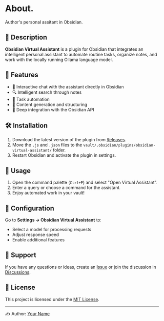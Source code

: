 # About.
Author's personal assitant in Obsidian.
## 🔹 Description
**Obsidian Virtual Assistant** is a plugin for Obsidian that integrates an intelligent personal assistant to automate routine tasks, organize notes, and work with the locally running Ollama language model.

## 🚀 Features
- 📌 Interactive chat with the assistant directly in Obsidian
- 🔍 Intelligent search through notes
- 🔄 Task automation
- 📂 Content generation and structuring
- 🔗 Deep integration with the Obsidian API

## 🛠 Installation
1. Download the latest version of the plugin from [Releases](https://github.com/phoenixway/obsidian-ollama-duet/releases).
2. Move the `.js` and `.json` files to the `vault/.obsidian/plugins/obsidian-virtual-assistant/` folder.
3. Restart Obsidian and activate the plugin in settings.

## 📖 Usage
1. Open the command palette (`Ctrl+P`) and select "Open Virtual Assistant".
2. Enter a query or choose a command for the assistant.
3. Enjoy automated work in your vault!

## 🔧 Configuration
Go to **Settings → Obsidian Virtual Assistant** to:
- Select a model for processing requests
- Adjust response speed
- Enable additional features

## 📌 Support
If you have any questions or ideas, create an [Issue](https://github.com/phoenixway/obsidian-ollama-duet/issues) or join the discussion in [Discussions](https://github.com/phoenixway/obsidian-ollama-duet/discussions).

## 📜 License
This project is licensed under the [MIT License](LICENSE).

---
✍ Author: [Your Name](https://github.com/phoenixway)

